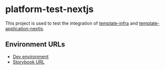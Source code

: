 # platform-test-nextjs

This project is used to test the integration of [template-infra](https://github.com/navapbc/template-infra) and [template-application-nextjs](https://github.com/navapbc/template-application-nextjs).

## Environment URLs

* [Dev environment](http://app-dev-250561299.us-east-1.elb.amazonaws.com/)
* [Storybook URL](https://navapbc.github.io/platform-test-nextjs/)
